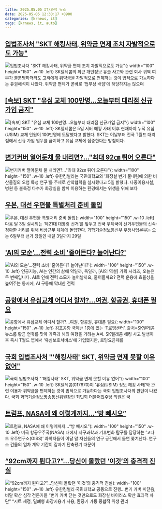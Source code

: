 ```yaml
---
title: 2025.05.05 IT/과학 뉴스
date: 2025-05-05 12:30:17 +0900
categories: [krnews, it]
tags: [krnews, it, auto]
---
```

## [입법조사처 "SKT 해킹사태, 위약금 면제 조치 자발적으로도 가능"](https://n.news.naver.com/mnews/article/031/0000929684)

![입법조사처 "SKT 해킹사태, 위약금 면제 조치 자발적으로도 가능"](https://mimgnews.pstatic.net/image/origin/031/2025/05/04/929684.jpg?type=nf220_150){: width="100" height="150" .w-10 .left}
SK텔레콤의 최근 개인정보 유출 사고와 관련 회사 귀책 여부가 불분명하더라도 고객에게 위약금을 자발적으로 면제하는 것이 법적으로 가능하다는 유권해석이 나왔다. 위약금 면제가 곧바로 ‘업무상 배임’에 해당하지는 않으며

## [[속보] SKT "유심 교체 100만명…오늘부터 대리점 신규가입 금지"](https://n.news.naver.com/mnews/article/029/0002952447)

![[속보] SKT "유심 교체 100만명…오늘부터 대리점 신규가입 금지"](https://mimgnews.pstatic.net/image/origin/029/2025/05/05/2952447.jpg?type=nf220_150){: width="100" height="150" .w-10 .left}
SK텔레콤은 5일 서버 해킹 사태 이후 현재까지 누적 유심(USIM) 교체 인원이 100만명에 도달했다고 밝혔다. SKT는 이날부터 전국 T월드 대리점에서 신규 가입 업무를 금지하고 유심 교체에 집중한다는 방침이다.

## [변기커버 열어둔채 물 내리면?…"최대 92㎝ 튀어 오른다"](https://n.news.naver.com/mnews/article/003/0013223176)

![변기커버 열어둔채 물 내리면?…"최대 92㎝ 튀어 오른다"](https://mimgnews.pstatic.net/image/origin/003/2025/05/05/13223176.jpg?type=nf220_150){: width="100" height="150" .w-10 .left}
유한킴벌리는 국민대학교와 '화장실 변기 물내림에 의한 비산물질의 오염 특성 연구'를 주제로 산학협력을 실시했다고 5일 밝혔다. 다중이용시설, 병원 등 불특정 다수가 화장실을 함께 이용하는 환경에서는 위생을 위해 보다

## [우본, 대선 우편물 특별처리 준비 돌입](https://n.news.naver.com/mnews/article/018/0006005974)

![우본, 대선 우편물 특별처리 준비 돌입](https://mimgnews.pstatic.net/image/origin/018/2025/05/05/6005974.jpg?type=nf220_150){: width="100" height="150" .w-10 .left}
다음 달 3일 실시되는 ‘제21대 대통령 선거’를 앞두고 전국 우체국이 선거우편물의 신속·정확한 처리를 위해 비상근무 체계에 돌입한다. 과학기술정보통신부 우정사업본부는 오는 6일부터 선거 당일인 내달 3일까지 29일

## ['AI의 모순'...전력 소비 '줄어든다? 늘어난다?'](https://n.news.naver.com/mnews/article/052/0002189112)

!['AI의 모순'...전력 소비 '줄어든다? 늘어난다?'](https://mimgnews.pstatic.net/image/origin/052/2025/05/05/2189112.jpg?type=nf220_150){: width="100" height="150" .w-10 .left}
인공지능, AI는 인간의 삶에 약일까, 독일까, [AI의 역설] 기획 시리즈, 오늘은 두 번째입니다. AI로 인해 전력 소모가 늘어날까요, 줄어들까요? 전력 운용에 효율성을 높여주는 동시에, AI 구동에 막대한 전력

## [공항에서 유심교체 어디서 할까?…여권, 항공권, 휴대폰 필요](https://n.news.naver.com/mnews/article/018/0006005351)

![공항에서 유심교체 어디서 할까?…여권, 항공권, 휴대폰 필요](https://mimgnews.pstatic.net/image/origin/018/2025/05/04/6005351.jpg?type=nf220_150){: width="100" height="150" .w-10 .left}
김포공항 국제선 1층에 있는 ‘T로밍센터’. 출처=SK텔레콤 뉴스룸 황금 연휴를 맞아 가족과 해외 여행을 가려는 A씨. SK텔레콤 해킹 사고 발생이후 즉시 T월드 앱에서 ‘유심보호서비스’에 가입했지만, 로밍요금제를

## [국회 입법조사처 "'해킹사태' SKT, 위약금 면제 못할 이유 없어"](https://n.news.naver.com/mnews/article/421/0008230493)

![국회 입법조사처 "'해킹사태' SKT, 위약금 면제 못할 이유 없어"](https://mimgnews.pstatic.net/image/origin/421/2025/05/04/8230493.jpg?type=nf220_150){: width="100" height="150" .w-10 .left}
SK텔레콤(017670)이 '유심(USIM) 정보 해킹 사태'와 관련 이용자 위약금을 면제하는 것이 법적으로 가능하다는 국회 입법조사처의 판단이 나왔다. 국회 과학기술정보방송통신위원장인 최민희 더불어민주당 의원은 국

## [트럼프, NASA에 왜 이렇게까지…“방 빼시오”](https://n.news.naver.com/mnews/article/032/0003367320)

![트럼프, NASA에 왜 이렇게까지…“방 빼시오”](https://mimgnews.pstatic.net/image/origin/032/2025/05/04/3367320.jpg?type=nf220_150){: width="100" height="150" .w-10 .left}
미국 항공우주국(NASA) 내에서 지구과학과 기후변화 탐구를 담당하는 ‘고다드 우주연구소(GISS)’ 과학자들이 이달 말 자신들의 연구 공간에서 돌연 쫓겨난다. 연구소 건물의 임차 계약 기간이 갑자기 단축됐기 때문이

## [“92cm까지 튄다고?”…당신이 몰랐던 ‘이것’의 충격적 진실](https://n.news.naver.com/mnews/article/022/0004032942)

![“92cm까지 튄다고?”…당신이 몰랐던 ‘이것’의 충격적 진실](https://mimgnews.pstatic.net/image/origin/022/2025/05/05/4032942.jpg?type=nf220_150){: width="100" height="150" .w-10 .left}
유한킴벌리·국민대학교 공동으로 진행…변기 커버 미닫음, 비말 확산 심각 전문가들 “변기 커버 닫는 것만으로도 화장실 바이러스 확산 효과적 차단” “시트 세정, 밀폐형 화장지용기 사용, 환풍기 가동 종합적 위생 관리

